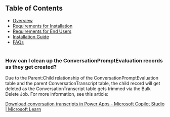 ## Table of Contents
- [Overview](#overview)
- [Requirements for Installation](requirements-for-installation.md)
- [Requirements for End Users](requirements-for-endusers.md)
- [Installation Guide](installation.md)
- [FAQs](faq.md)
<br><br>

### How can I clean up the ConversationPromptEvaluation records as they get created?

Due to the Parent:Child relationship of the ConversationPromptEvaluation table and the parent ConversationTranscript table, the child record will get deleted as the ConversationTranscript table gets trimmed via the Bulk Delete Job. For more information, see this article:

[Download conversation transcripts in Power Apps - Microsoft Copilot Studio | Microsoft Learn](https://learn.microsoft.com/en-us/microsoft-copilot-studio/analytics-transcripts-powerapps#change-the-default-retention-period)

